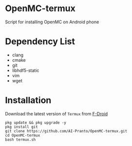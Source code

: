 # OpenMC-termux
Script for installing OpenMC on Android phone

# Dependency List
- clang
- cmake
- git
- libhdf5-static
- vim
- wget

# Installation
Download the latest version of `Termux` from [F-Droid](https://f-droid.org/en/packages/com.termux/)
```
pkg update && pkg upgrade -y
pkg install git
git clone https://github.com/AI-Pranto/OpenMC-termux.git
cd OpenMC-termux
bash termux.sh
```

